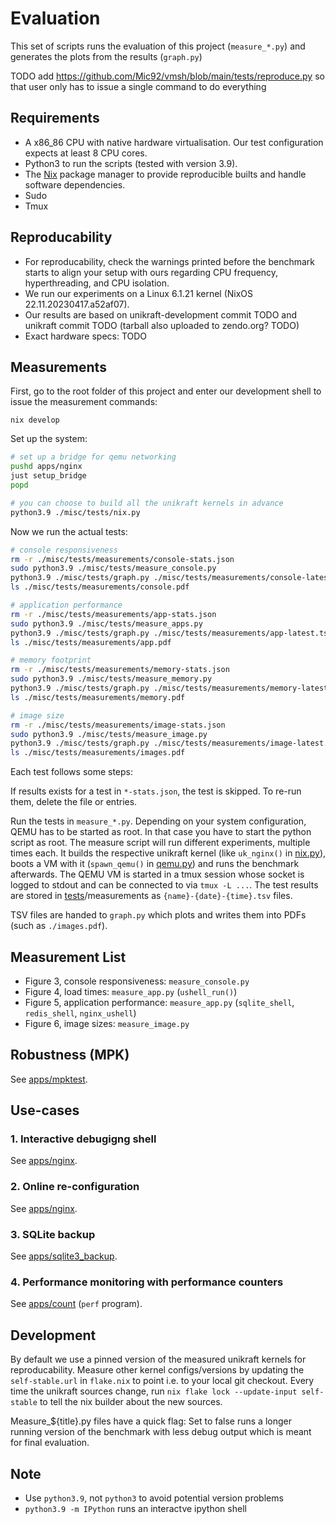 # Evaluation

This set of scripts runs the evaluation of this project (`measure_*.py`) and generates the plots from the results (`graph.py`)

TODO add https://github.com/Mic92/vmsh/blob/main/tests/reproduce.py so that user only has to issue a single command to do everything

## Requirements

- A x86_86 CPU with native hardware virtualisation. Our test configuration expects at least 8 CPU cores.
- Python3 to run the scripts (tested with version 3.9).
- The [Nix](https://nixos.org/download.html) package manager to provide reproducible builts and handle software dependencies.
- Sudo
- Tmux


## Reproducability

- For reproducability, check the warnings printed before the benchmark starts to align your setup with ours regarding CPU frequency, hyperthreading, and CPU isolation.
- We run our experiments on a Linux 6.1.21 kernel (NixOS 22.11.20230417.a52af07).
- Our results are based on unikraft-development commit TODO and unikraft commit TODO (tarball also uploaded to zendo.org? TODO)
- Exact hardware specs: TODO


## Measurements

First, go to the root folder of this project and enter our development shell to issue the measurement commands:

```
nix develop
```

Set up the system:

```bash
# set up a bridge for qemu networking
pushd apps/nginx
just setup_bridge
popd

# you can choose to build all the unikraft kernels in advance
python3.9 ./misc/tests/nix.py
```

Now we run the actual tests:

```bash
# console responsiveness
rm -r ./misc/tests/measurements/console-stats.json
sudo python3.9 ./misc/tests/measure_console.py
python3.9 ./misc/tests/graph.py ./misc/tests/measurements/console-latest.tsv
ls ./misc/tests/measurements/console.pdf

# application performance
rm -r ./misc/tests/measurements/app-stats.json
sudo python3.9 ./misc/tests/measure_apps.py
python3.9 ./misc/tests/graph.py ./misc/tests/measurements/app-latest.tsv
ls ./misc/tests/measurements/app.pdf

# memory footprint
rm -r ./misc/tests/measurements/memory-stats.json
sudo python3.9 ./misc/tests/measure_memory.py
python3.9 ./misc/tests/graph.py ./misc/tests/measurements/memory-latest.tsv
ls ./misc/tests/measurements/memory.pdf

# image size
rm -r ./misc/tests/measurements/image-stats.json
sudo python3.9 ./misc/tests/measure_image.py
python3.9 ./misc/tests/graph.py ./misc/tests/measurements/image-latest.tsv
ls ./misc/tests/measurements/images.pdf
```

Each test follows some steps:

If results exists for a test in `*-stats.json`, the test is skipped. To re-run them, delete the file or entries.

Run the tests in `measure_*.py`. 
Depending on your system configuration, QEMU has to be started as root. 
In that case you have to start the python script as root. 
The measure script will run different experiments, multiple times each. 
It builds the respective unikraft kernel (like `uk_nginx()` in [nix.py](./nix.py)), boots a VM with it (`spawn_qemu()` in [qemu.py](./qemy.py)) and runs the benchmark afterwards. 
The QEMU VM is started in a tmux session whose socket is logged to stdout and can be connected to via `tmux -L ...`.
The test results are stored in [tests](./.)/measurements as `{name}-{date}-{time}.tsv` files. 

TSV files are handed to `graph.py` which plots and writes them into PDFs (such as `./images.pdf`).


## Measurement List

- Figure 3, console responsiveness: `measure_console.py`
- Figure 4, load times: `measure_app.py` (`ushell_run()`)
- Figure 5, application performance: `measure_app.py` (`sqlite_shell`, `redis_shell`, `nginx_ushell`)
- Figure 6, image sizes: `measure_image.py`

## Robustness (MPK)
See [apps/mpktest](../../apps/mpktest).

## Use-cases

### 1. Interactive debugigng shell
See [apps/nginx](../../apps/nginx).

### 2. Online re-configuration
See [apps/nginx](../../apps/nginx).

### 3. SQLite backup
See [apps/sqlite3_backup](../../apps/sqlite3_backup).

### 4. Performance monitoring with performance counters
See [apps/count](../../apps/count) (`perf` program).

## Development

By default we use a pinned version of the measured unikraft kernels for reproducability. 
Measure other kernel configs/versions by updating the `self-stable.url` in `flake.nix` to point i.e. to your local git checkout. Every time the unikraft sources change, run `nix flake lock --update-input self-stable` to tell the nix builder about the new sources.

Measure_${title}.py files have a quick flag: Set to false runs a longer running version of the benchmark with less debug output which is meant for final evaluation.

## Note
- Use `python3.9`, not `python3` to avoid potential version problems
- `python3.9 -m IPython` runs an interactve ipython shell
